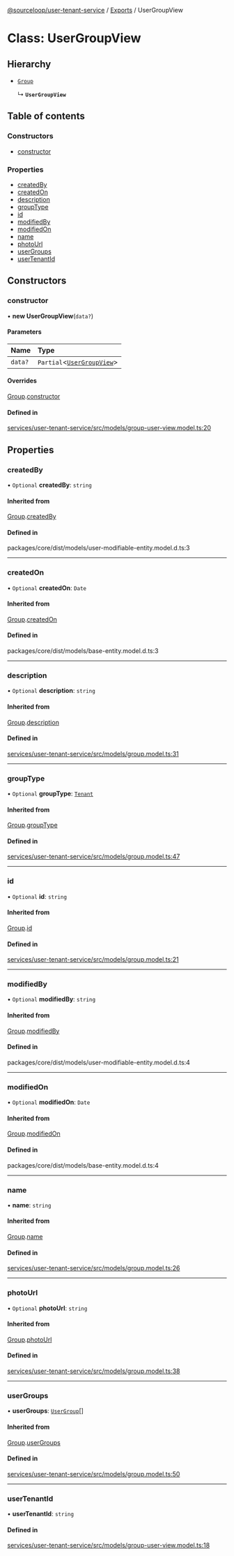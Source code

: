 [@sourceloop/user-tenant-service](../README.md) / [Exports](../modules.md) / UserGroupView

# Class: UserGroupView

## Hierarchy

- [`Group`](Group.md)

  ↳ **`UserGroupView`**

## Table of contents

### Constructors

- [constructor](UserGroupView.md#constructor)

### Properties

- [createdBy](UserGroupView.md#createdby)
- [createdOn](UserGroupView.md#createdon)
- [description](UserGroupView.md#description)
- [groupType](UserGroupView.md#grouptype)
- [id](UserGroupView.md#id)
- [modifiedBy](UserGroupView.md#modifiedby)
- [modifiedOn](UserGroupView.md#modifiedon)
- [name](UserGroupView.md#name)
- [photoUrl](UserGroupView.md#photourl)
- [userGroups](UserGroupView.md#usergroups)
- [userTenantId](UserGroupView.md#usertenantid)

## Constructors

### constructor

• **new UserGroupView**(`data?`)

#### Parameters

| Name | Type |
| :------ | :------ |
| `data?` | `Partial`<[`UserGroupView`](UserGroupView.md)\> |

#### Overrides

[Group](Group.md).[constructor](Group.md#constructor)

#### Defined in

[services/user-tenant-service/src/models/group-user-view.model.ts:20](https://github.com/sourcefuse/loopback4-microservice-catalog/blob/00e854d46/services/user-tenant-service/src/models/group-user-view.model.ts#L20)

## Properties

### createdBy

• `Optional` **createdBy**: `string`

#### Inherited from

[Group](Group.md).[createdBy](Group.md#createdby)

#### Defined in

packages/core/dist/models/user-modifiable-entity.model.d.ts:3

___

### createdOn

• `Optional` **createdOn**: `Date`

#### Inherited from

[Group](Group.md).[createdOn](Group.md#createdon)

#### Defined in

packages/core/dist/models/base-entity.model.d.ts:3

___

### description

• `Optional` **description**: `string`

#### Inherited from

[Group](Group.md).[description](Group.md#description)

#### Defined in

[services/user-tenant-service/src/models/group.model.ts:31](https://github.com/sourcefuse/loopback4-microservice-catalog/blob/00e854d46/services/user-tenant-service/src/models/group.model.ts#L31)

___

### groupType

• `Optional` **groupType**: [`Tenant`](../enums/UserTenantGroupType.md#tenant)

#### Inherited from

[Group](Group.md).[groupType](Group.md#grouptype)

#### Defined in

[services/user-tenant-service/src/models/group.model.ts:47](https://github.com/sourcefuse/loopback4-microservice-catalog/blob/00e854d46/services/user-tenant-service/src/models/group.model.ts#L47)

___

### id

• `Optional` **id**: `string`

#### Inherited from

[Group](Group.md).[id](Group.md#id)

#### Defined in

[services/user-tenant-service/src/models/group.model.ts:21](https://github.com/sourcefuse/loopback4-microservice-catalog/blob/00e854d46/services/user-tenant-service/src/models/group.model.ts#L21)

___

### modifiedBy

• `Optional` **modifiedBy**: `string`

#### Inherited from

[Group](Group.md).[modifiedBy](Group.md#modifiedby)

#### Defined in

packages/core/dist/models/user-modifiable-entity.model.d.ts:4

___

### modifiedOn

• `Optional` **modifiedOn**: `Date`

#### Inherited from

[Group](Group.md).[modifiedOn](Group.md#modifiedon)

#### Defined in

packages/core/dist/models/base-entity.model.d.ts:4

___

### name

• **name**: `string`

#### Inherited from

[Group](Group.md).[name](Group.md#name)

#### Defined in

[services/user-tenant-service/src/models/group.model.ts:26](https://github.com/sourcefuse/loopback4-microservice-catalog/blob/00e854d46/services/user-tenant-service/src/models/group.model.ts#L26)

___

### photoUrl

• `Optional` **photoUrl**: `string`

#### Inherited from

[Group](Group.md).[photoUrl](Group.md#photourl)

#### Defined in

[services/user-tenant-service/src/models/group.model.ts:38](https://github.com/sourcefuse/loopback4-microservice-catalog/blob/00e854d46/services/user-tenant-service/src/models/group.model.ts#L38)

___

### userGroups

• **userGroups**: [`UserGroup`](UserGroup.md)[]

#### Inherited from

[Group](Group.md).[userGroups](Group.md#usergroups)

#### Defined in

[services/user-tenant-service/src/models/group.model.ts:50](https://github.com/sourcefuse/loopback4-microservice-catalog/blob/00e854d46/services/user-tenant-service/src/models/group.model.ts#L50)

___

### userTenantId

• **userTenantId**: `string`

#### Defined in

[services/user-tenant-service/src/models/group-user-view.model.ts:18](https://github.com/sourcefuse/loopback4-microservice-catalog/blob/00e854d46/services/user-tenant-service/src/models/group-user-view.model.ts#L18)
